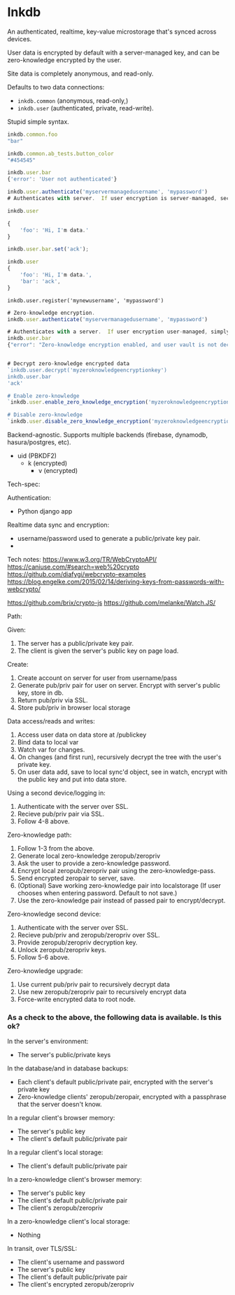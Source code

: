 # Inkdb

An authenticated, realtime, key-value microstorage that's synced across devices.

User data is encrypted by default with a server-managed key, and can be zero-knowledge encrypted by the user.

Site data is completely anonymous, and read-only.

Defaults to two data connections: 

- `inkdb.common` (anonymous, read-only,)
- `inkdb.user` (authenticated, private, read-write).

Stupid simple syntax.

```js
inkdb.common.foo
"bar"

inkdb.common.ab_tests.button_color
"#454545"
```

```js
inkdb.user.bar
{'error': 'User not authenticated'}
```


```js
inkdb.user.authenticate('myservermanagedusername', 'mypassword')
# Authenticates with server.  If user encryption is server-managed, securely fetches user's encryption key, and decrypts.
```


```js
inkdb.user

{
    'foo': 'Hi, I'm data.'
}

inkdb.user.bar.set('ack');

inkdb.user
{
    'foo': 'Hi, I'm data.',
    'bar': 'ack',
}
```




`inkdb.user.register('mynewusername', 'mypassword')`


```js 
# Zero-knowledge encryption.
inkdb.user.authenticate('myservermanagedusername', 'mypassword')

# Authenticates with a server.  If user encryption user-managed, simply fetches the encrypted data.
inkdb.user.bar
{"error": "Zero-knowledge encryption enabled, and user vault is not decrypted."}


# Decrypt zero-knowledge encrypted data
`inkdb.user.decrypt('myzeroknowledgeencryptionkey')
inkdb.user.bar
'ack'

# Enable zero-knowledge
`inkdb.user.enable_zero_knowledge_encryption('myzeroknowledgeencryptionkey')`

# Disable zero-knowledge
`inkdb.user.disable_zero_knowledge_encryption('myzeroknowledgeencryptionkey')
```

Backend-agnostic.  Supports multiple backends (firebase, dynamodb, hasura/postgres, etc).

- uid (PBKDF2)
    - k (encrypted)
        - v (encrypted)



Tech-spec:

Authentication:
- Python django app

Realtime data sync
 and encryption:
- username/password used to generate a public/private key pair.
- 

Tech notes:
https://www.w3.org/TR/WebCryptoAPI/
https://caniuse.com/#search=web%20crypto
https://github.com/diafygi/webcrypto-examples
https://blog.engelke.com/2015/02/14/deriving-keys-from-passwords-with-webcrypto/

https://github.com/brix/crypto-js
https://github.com/melanke/Watch.JS/



Path:

Given:
1. The server has a public/private key pair.
2. The client is given the server's public key on page load.

Create:
1. Create account on server for user from username/pass
2. Generate pub/priv pair for user on server.  Encrypt with server's public key, store in db.
3. Return pub/priv via SSL.
4. Store pub/priv in browser local storage

Data access/reads and writes:
1. Access user data on data store at /publickey
2. Bind data to local var
3. Watch var for changes.
4. On changes (and first run), recursively decrypt the tree with the user's private key.
5. On user data add, save to local sync'd object, see in watch, encrypt with the public key and put into data store.


Using a second device/logging in:
1. Authenticate with the server over SSL.
2. Recieve pub/priv pair via SSL.
3. Follow 4-8 above.

Zero-knowledge path:
1. Follow 1-3 from the above.
2. Generate local zero-knowledge zeropub/zeropriv
3. Ask the user to provide a zero-knowledge password.
4. Encrypt local zeropub/zeropriv pair using the zero-knowledge-pass.
5. Send encrypted zeropair to server, save.
6. (Optional) Save working zero-knowledge pair into localstorage (If user chooses when entering password. Default to not save.)
7. Use the zero-knowledge pair instead of passed pair to encrypt/decrypt.


Zero-knowledge second device:
1. Authenticate with the server over SSL.
2. Recieve pub/priv and zeropub/zeropriv over SSL.
3. Provide zeropub/zeropriv decryption key.
4. Unlock zeropub/zeropriv keys.
5. Follow 5-6 above.

Zero-knowledge upgrade:
1. Use current pub/priv pair to recursively decrypt data
2. Use new zeropub/zeropriv pair to recursively encrypt data
3. Force-write encrypted data to root node.


### As a check to the above, the following data is available.  Is this ok?

In the server's environment:
- The server's public/private keys

In the database/and in database backups:
- Each client's default public/private pair, encrypted with the server's private key
- Zero-knowledge clients' zeropub/zeropair, encrypted with a passphrase that the server doesn't know.

In a regular client's browser memory:
- The server's public key
- The client's default public/private pair

In a regular client's local storage:
- The client's default public/private pair

In a zero-knowledge client's browser memory:
- The server's public key
- The client's default public/private pair
- The client's zeropub/zeropriv

In a zero-knowledge client's local storage:
- Nothing

In transit, over TLS/SSL:
- The client's username and password
- The server's public key
- The client's default public/private pair
- The client's encrypted zeropub/zeropriv
